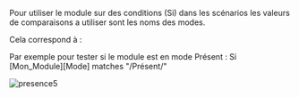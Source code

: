 Pour utiliser le module sur des conditions (Si) dans les scénarios les valeurs de comparaisons a utiliser sont les noms des modes.

Cela correspond à : 

Par exemple pour tester si le module est en mode Présent : Si [Mon_Module][Mode] matches "/Présent/"

![presence5](../images/presence_scenario1.png)
